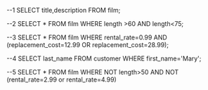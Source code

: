 --1
SELECT title,description FROM film;

--2
SELECT * FROM film
WHERE length >60 AND length<75;

--3
SELECT * FROM film
WHERE rental_rate=0.99 AND (replacement_cost=12.99 OR replacement_cost=28.99);

--4
SELECT last_name FROM customer
WHERE first_name='Mary';

--5
SELECT * FROM film
WHERE NOT length>50 AND NOT (rental_rate=2.99 or rental_rate=4.99)
